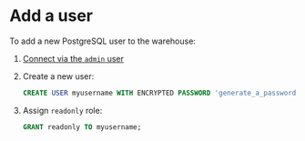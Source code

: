 # Add a user

To add a new PostgreSQL user to the warehouse:

1. [Connect via the `admin` user](./README.md#access-via-psql)
2. Create a new user:

    ```sql
    CREATE USER myusername WITH ENCRYPTED PASSWORD 'generate_a_password';
    ```

3. Assign `readonly` role:

    ```sql
    GRANT readonly TO myusername;
    ```
